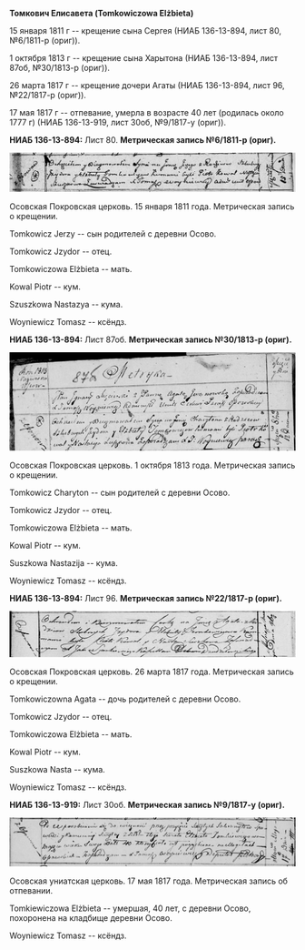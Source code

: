 **Томкович Елисавета (Tomkowiczowa Elżbieta)**

15 января 1811 г -- крещение сына Сергея (НИАБ 136-13-894, лист 80,
№6/1811-р (ориг)).

1 октября 1813 г -- крещение сына Харытона (НИАБ 136-13-894, лист 87об,
№30/1813-р (ориг)).

26 марта 1817 г -- крещение дочери Агаты (НИАБ 136-13-894, лист 96,
№22/1817-р (ориг)).

17 мая 1817 г -- отпевание, умерла в возрасте 40 лет (родилась около
1777 г) (НИАБ 136-13-919, лист 30об, №9/1817-у (ориг)).

**НИАБ 136-13-894:** Лист 80. **Метрическая запись №6/1811-р (ориг).**

![](./media/2ec54fdcabd61ca85e272a39776ae703f2d2fac3.png)

Осовская Покровская церковь. 15 января 1811 года. Метрическая запись о
крещении.

Tomkowicz Jerzy -- сын родителей с деревни Осовo.

Tomkowicz Jzydor -- отец.

Tomkowiczowa Elżbieta -- мать.

Kowal Piotr -- кум.

Szuszkowa Nastazya -- кума.

Woyniewicz Tomasz -- ксёндз.

**НИАБ 136-13-894:** Лист 87об. **Метрическая запись №30/1813-р
(ориг).**

![](./media/3be59c6248e80f32a28be128b7cc33ca524f4371.png)

Осовская Покровская церковь. 1 октября 1813 года. Метрическая запись о
крещении.

Tomkowicz Charyton -- сын родителей с деревни Осовo.

Tomkowicz Jzydor -- отец.

Tomkowiczowa Elżbieta -- мать.

Kowal Piotr -- кум.

Suszkowa Nastazija -- кума.

Woyniewicz Tomasz -- ксёндз.

**НИАБ 136-13-894:** Лист 96. **Метрическая запись №22/1817-р (ориг).**

![](./media/a54fbb41de0cbcdaa417de6417b2a6cf9e9f8a90.png)

Осовская Покровская церковь. 26 марта 1817 года. Метрическая запись о
крещении.

Tomkowiczowna Agata -- дочь родителей с деревни Осовo.

Tomkowicz Jzydor -- отец.

Tomkowiczowa Elżbieta -- мать.

Kowal Piotr -- кум.

Suszkowa Nasta -- кума.

Woyniewicz Tomasz -- ксёндз.

**НИАБ 136-13-919:** Лист 30об. **Метрическая запись №9/1817-у (ориг).**

![](./media/465aea4e958d8c11180e5997d224a51356ef0b94.png)

Осовская униатская церковь. 17 мая 1817 года. Метрическая запись об
отпевании.

Tomkiewiczowa Elżbieta -- умершая, 40 лет, с деревни Осово, похоронена
на кладбище деревни Осово.

Woyniewicz Tomasz -- ксёндз.
